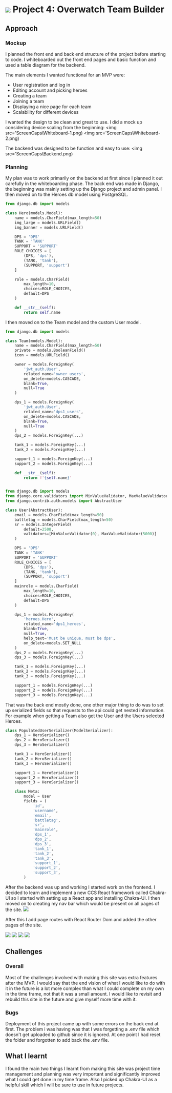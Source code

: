 # <img src='https://ga-dash.s3.amazonaws.com/production/assets/logo-9f88ae6c9c3871690e33280fcf557f33.png'> Project 4: Overwatch Team Builder

## Approach

### Mockup

I planned the front end and back end structure of the project before starting to code. I whiteboarded out the front end pages and basic function and used a table diagram for the backend.

The main elements I wanted functional for an MVP were:

- User registration and log in
- Editing account and picking heroes
- Creating a team
- Joining a team
- Displaying a nice page for each team
- Scalability for different devices

I wanted the design to be clean and great to use. I did a mock up considering device scaling from the beginning:
<img src='ScreenCaps\Whiteboard-1.png)
<img src='ScreenCaps\Whiteboard-2.png)

The backend was designed to be function and easy to use:
<img src='ScreenCaps\Backend.png)

### Planning

My plan was to work primarily on the backend at first since I planned it out carefully in the whiteboarding phase. The back end was made in Django, the beginning was mainly setting up the Django project and admin panel. I then moved on to the Heroes db model using PostgreSQL.

```py
from django.db import models

class Hero(models.Model):
    name = models.CharField(max_length=50)
    img_large = models.URLField()
    img_banner = models.URLField()

    DPS = 'DPS'
    TANK = 'TANK'
    SUPPORT = 'SUPPORT'
    ROLE_CHOICES = [
        (DPS, 'dps'),
        (TANK, 'tank'),
        (SUPPORT, 'support')
    ]

    role = models.CharField(
        max_length=10,
        choices=ROLE_CHOICES,
        default=DPS
    )

    def __str__(self):
        return self.name

```

I then moved on to the Team model and the custom User model.

```py
from django.db import models

class Team(models.Model):
    name = models.CharField(max_length=50)
    private = models.BooleanField()
    icon = models.URLField()

    owner = models.ForeignKey(
        'jwt_auth.User',
        related_name='owner_users',
        on_delete=models.CASCADE,
        blank=True,
        null=True
    )

    dps_1 = models.ForeignKey(
        'jwt_auth.User',
        related_name='dps1_users',
        on_delete=models.CASCADE,
        blank=True,
        null=True
    )
    dps_2 = models.ForeignKey(...)

    tank_1 = models.ForeignKey(...)
    tank_2 = models.ForeignKey(...)

    support_1 = models.ForeignKey(...)
    support_2 = models.ForeignKey(...)

    def __str__(self):
        return f'{self.name}'

```

```py

from django.db import models
from django.core.validators import MinValueValidator, MaxValueValidator
from django.contrib.auth.models import AbstractUser

class User(AbstractUser):
    email = models.CharField(max_length=50)
    battletag = models.CharField(max_length=50)
    sr = models.IntegerField(
        default=2500,
        validators=[MinValueValidator(0), MaxValueValidator(5000)]
    )

    DPS = 'DPS'
    TANK = 'TANK'
    SUPPORT = 'SUPPORT'
    ROLE_CHOICES = [
        (DPS, 'dps'),
        (TANK, 'tank'),
        (SUPPORT, 'support')
    ]
    mainrole = models.CharField(
        max_length=10,
        choices=ROLE_CHOICES,
        default=DPS
    )

    dps_1 = models.ForeignKey(
        'heroes.Hero',
        related_name='dps1_heroes',
        blank=True,
        null=True,
        help_text='Must be unique, must be dps',
        on_delete=models.SET_NULL
    )
    dps_2 = models.ForeignKey(...)
    dps_3 = models.ForeignKey(...)

    tank_1 = models.ForeignKey(...)
    tank_2 = models.ForeignKey(...)
    tank_3 = models.ForeignKey(...)

    support_1 = models.ForeignKey(...)
    support_2 = models.ForeignKey(...)
    support_3 = models.ForeignKey(...)

```

That was the back end mostly done, one other major thing to do was to set up serialized fields so that requests to the api could get nested information. For example when getting a Team also get the User and the Users selected Heroes.

```py
class PopulatedUserSerializer(ModelSerializer):
    dps_1 = HeroSerializer()
    dps_2 = HeroSerializer()
    dps_3 = HeroSerializer()

    tank_1 = HeroSerializer()
    tank_2 = HeroSerializer()
    tank_3 = HeroSerializer()

    support_1 = HeroSerializer()
    support_2 = HeroSerializer()
    support_3 = HeroSerializer()

    class Meta:
        model = User
        fields = (
            'id',
            'username',
            'email',
            'battletag',
            'sr',
            'mainrole',
            'dps_1',
            'dps_2',
            'dps_3',
            'tank_1',
            'tank_2',
            'tank_3',
            'support_1',
            'support_2',
            'support_3',
        )
```

After the backend was up and working I started work on the frontend. I decided to learn and implement a new CCS React framework called Chakra-UI so I started with setting up a React app and installing Chakra-UI. I then moved on to creating my nav bar which would be present on all pages of the site.
<img src='ScreenCaps\NavBar.png'>

After this I add page routes with React Router Dom and added the other pages of the site.

<img src='ScreenCaps\Profile-Page.png'>
<img src='ScreenCaps\Register-Page.png'>
<img src='ScreenCaps\Team-Page.png'>
<img src='ScreenCaps\Teams-Page.png'>

## Challenges

### Overall

Most of the challenges involved with making this site was extra features after the MVP. I would say that the end vision of what I would like to do with it in the future is a lot more complex than what I could complete on my own in the time frame, not that it was a small amount. I would like to revisit and rebuild this site in the future and give myself more time with it.

### Bugs

Deployment of this project came up with some errors on the back end at first. The problem i was having was that I was forgetting a .env file which doesn't get uploaded to github since it is ignored. At one point I had reset the folder and forgotten to add back the .env file.

## What I learnt

I found the main two things I learnt from making this site was project time management and planning was very important and significantly improved what I could get done in my time frame. Also I picked up Chakra-UI as a helpful skill which I will be sure to use in future projects.
